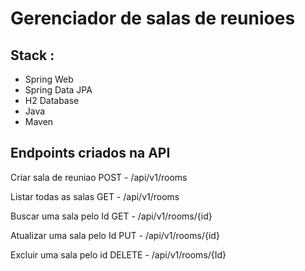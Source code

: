 # Gerenciador de salas de reunioes

## Stack :
 * Spring Web
 * Spring Data JPA
 * H2 Database
 * Java
 * Maven
 
## Endpoints criados na API

 Criar sala de reuniao
POST - /api/v1/rooms

 Listar todas as salas
GET - /api/v1/rooms

 Buscar uma sala pelo Id
GET - /api/v1/rooms/{id}

 Atualizar uma sala pelo Id
PUT - /api/v1/rooms/{id}

 Excluir uma sala pelo id
DELETE - /api/v1/rooms/{Id}



 
